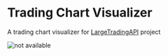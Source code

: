 # Trading Chart Visualizer
A trading chart visualizer for [LargeTradingAPI](https://github.com/janv93/LargeTradingAPI) project

![not available](https://i.gyazo.com/298de5409aa5dbf3effab0da63e50b3c.jpg)
